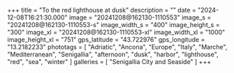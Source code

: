 +++
title = "To the red lighthouse at dusk"
description = ""
date = "2024-12-08T16:21:30.000"
image = "20241208@162130-1110553"
image_s = "20241208@162130-1110553-s"
image_width_s = "400"
image_height_s = "300"
image_xl = "20241208@162130-1110553-xl"
image_width_xl = "1000"
image_height_xl = "751"
gps_latitude = "43.722976"
gps_longitude = "13.2182233"
phototags = [ "Adriatic", "Ancona", "Europe", "Italy", "Marche", "Mediterranean", "Senigallia", "afternoon", "dusk", "harbor", "lighthouse", "red", "sea", "winter" ]
galleries = [ "Senigallia City and Seaside" ]
+++
